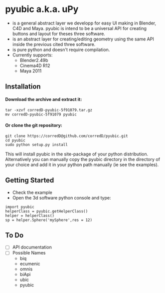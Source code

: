 pyubic a.k.a. uPy
=================

- is a general abstract layer we developp for easy UI making in Blender, C4D and Maya. pyubic is intend to be a universal API for creating buttons and layout for theses three software. 
- is an abstract layer for creating/editing geometry using the same API inside the previous cited three software.
- is pure python and doesn't require compilation.
- Currently supports:
    * Blender2.49b
    * Cinema4D R12
    * Maya 2011


Installation
------------

#### Download the archive and extract it:

```
tar -xzvf corredD-pyubic-5f91079.tar.gz
mv corredD-pyubic-5f91079 pyubic
```


#### Or clone the git repository:

```
git clone https://corredD@github.com/corredD/pyubic.git
cd pyubic
sudo python setup.py install
```

This will install pyubic in the site-package of your python distribution.  
Alternatively you can manually copy the pyubic directory in the directory of your choice and add it in your python path manually (ie see the examples).


Getting Started
---------------

- Check the example
- Open the 3d software python console and type:

```
import pyubic
helperClass = pyubic.getHelperClass()
helper = helperClass()
sp = helper.Sphere('mySphere',res = 12)
```


To Do
-----

- [ ] API documentation
- [ ] Possible Names
    - biq
    - ecumenic
    - omnis
    - biApi
    - ubic
    - pyubic

